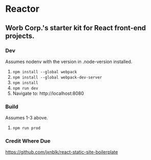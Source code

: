 # Reactor
## Worb Corp.'s starter kit for React front-end projects.

### Dev
Assumes nodenv with the version in .node-version installed.

1. `npm install --global webpack`
2. `npm install --global webpack-dev-server`
3. `npm install`
4. `npm run dev`
5. Navigate to: http://localhost:8080

### Build
Assumes 1-3 above.

1. `npm run prod`

### Credit Where Due
https://github.com/jxnblk/react-static-site-boilerplate
